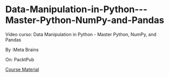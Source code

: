 # Data-Manipulation-in-Python---Master-Python-NumPy-and-Pandas

Vídeo curso: Data Manipulation in Python - Master Python, NumPy, and Pandas

By :Meta Brains

On: PacktPub

[Course Material](https://github.com/PacktPublishing/Data-Manipulation-in-Python---Master-Python-NumPy-and-Pandas)
